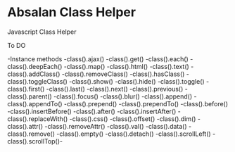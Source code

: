 # Absalan Class Helper
Javascript Class Helper


To DO

-Instance methods
-class().ajax()
-class().get()
-class().each()
-class().deepEach()
-class().map()
-class().html()
-class().text()
-class().addClass()
-class().removeClass()
-class().hasClass()
-class().toggleClass()
-class().show()
-class().hide()
-class().toggle()
-class().first()
-class().last()
-class().next()
-class().previous()
-class().parent()
-class().focus()
-class().blur()
-class().append()
-class().appendTo()
-class().prepend()
-class().prependTo()
-class().before()
-class().insertBefore()
-class().after()
-class().insertAfter()
-class().replaceWith()
-class().css()
-class().offset()
-class().dim()
-class().attr()
-class().removeAttr()
-class().val()
-class().data()
-class().remove()
-class().empty()
-class().detach()
-class().scrollLeft()
-class().scrollTop()-